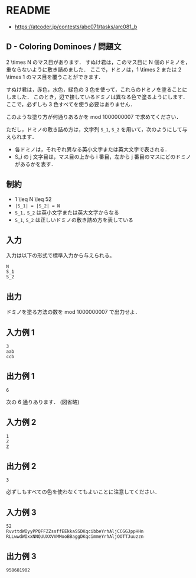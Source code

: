 # README
- <https://atcoder.jp/contests/abc071/tasks/arc081_b>
## D - Coloring Dominoes / 問題文
2 \times N のマス目があります．
すぬけ君は，このマス目に N 個のドミノを，重ならないように敷き詰めました．
ここで，ドミノは，1 \times 2 または 2 \times 1 のマス目を覆うことができます．

すぬけ君は，赤色，水色，緑色の 3 色を使って，これらのドミノを塗ることにしました．
このとき，辺で接しているドミノは異なる色で塗るようにします．
ここで，必ずしも 3 色すべてを使う必要はありません．

このような塗り方が何通りあるかを mod 1000000007 で求めてください．

ただし，ドミノの敷き詰め方は，文字列 `S_1`, `S_2` を用いて，次のようにして与えられます．

* 各ドミノは，それぞれ異なる英小文字または英大文字で表される．
* S_i の j 文字目は，マス目の上から i 番目，左から j 番目のマスにどのドミノがあるかを表す．
## 制約
* 1 \leq N \leq 52
* `|S_1| = |S_2| = N`
* `S_1,` `S_2` は英小文字または英大文字からなる
* `S_1`, `S_2` は正しいドミノの敷き詰め方を表している
## 入力
入力は以下の形式で標準入力から与えられる。

```
N
S_1
S_2
```
## 出力
ドミノを塗る方法の数を mod 1000000007 で出力せよ．
## 入力例 1
```
3
aab
ccb
```
## 出力例 1
```
6
```

次の 6 通りあります．
(図省略)
## 入力例 2
```
1
Z
Z
```
## 出力例 2
```
3
```

必ずしもすべての色を使わなくてもよいことに注意してください．
## 入力例 3
```
52
RvvttdWIyyPPQFFZZssffEEkkaSSDKqcibbeYrhAljCCGGJppHHn
RLLwwdWIxxNNQUUXXVVMMooBBaggDKqcimmeYrhAljOOTTJuuzzn
```
## 出力例 3
```
958681902
```

